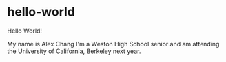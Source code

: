 # hello-world
Hello World!

My name is Alex Chang
I'm a Weston High School senior and am attending the University of California, Berkeley next year.  
